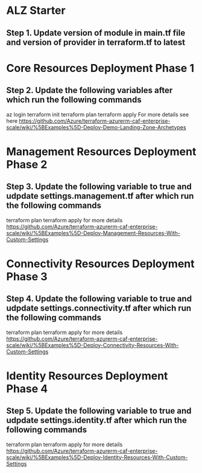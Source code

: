# ALZ Starter

## Step 1. Update version of module in main.tf file and version of provider in terraform.tf to latest

# Core Resources Deployment Phase 1
## Step 2. Update the following variables after which run the following commands
az login
terraform init
terraform plan
terraform apply
For more details see here https://github.com/Azure/terraform-azurerm-caf-enterprise-scale/wiki/%5BExamples%5D-Deploy-Demo-Landing-Zone-Archetypes


 # Management Resources Deployment  Phase 2
 ## Step 3. Update the following variable to true and udpdate settings.management.tf after which run the following commands
 terraform plan
 terraform apply
 for more details https://github.com/Azure/terraform-azurerm-caf-enterprise-scale/wiki/%5BExamples%5D-Deploy-Management-Resources-With-Custom-Settings

# Connectivity Resources Deployment  Phase 3
## Step 4. Update the following variable to true and udpdate settings.connectivity.tf after which run the following commands
 terraform plan
 terraform apply
 for more details https://github.com/Azure/terraform-azurerm-caf-enterprise-scale/wiki/%5BExamples%5D-Deploy-Connectivity-Resources-With-Custom-Settings

# Identity Resources Deployment  Phase 4
## Step 5. Update the following variable to true and udpdate settings.identity.tf after which run the following commands
 terraform plan
 terraform apply
 for more details https://github.com/Azure/terraform-azurerm-caf-enterprise-scale/wiki/%5BExamples%5D-Deploy-Identity-Resources-With-Custom-Settings
